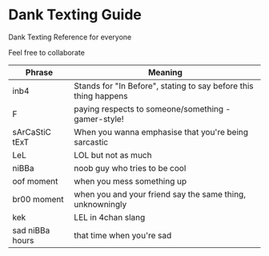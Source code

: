 # Dank Texting Guide 
Dank Texting Reference for everyone 

Feel free to collaborate


| Phrase         | Meaning                                                          |
|----------------|------------------------------------------------------------------|
| inb4           | Stands for "In Before", stating to say before this thing happens |
| F              | paying respects to someone/something - gamer-style!              |
| sArCaStiC tExT | When you wanna emphasise that you're being sarcastic             |
| LeL            | LOL but not as much                                              |
| niBBa          | noob guy who tries to be cool                                    |
| oof moment     | when you mess something up                                       |
| br00 moment    | when you and your friend say the same thing, unknowningly        |   
| kek            |LEL in 4chan slang                                                |
| sad niBBa hours|that time when you're sad                                         |
 
